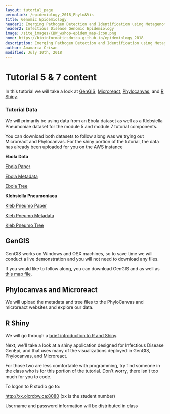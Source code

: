 ```yaml
---
layout: tutorial_page
permalink: /epidemiology_2018_Phylo&Vis
title: Genomic Epidemiology
header1: Emerging Pathogen Detection and Identification using Metagenomic Samples
header2: Infectious Disease Genomic Epidemiology
image: /site_images/CBW_wshop-epidem_map-icon.png
home: https://bioinformaticsdotca.github.io/epidemiology_2018
description: Emerging Pathogen Detection and Identification using Metagenomic Samples
author: Anamaria Crisan
modified: July 10th, 2018
---
```


# Tutorial 5 & 7 content

In this tutorial we will take a look at [GenGIS](http://kiwi.cs.dal.ca/GenGIS/Main_Page), [Microreact](https://microreact.org/showcase), [Phylocanvas](https://zachcp.github.io/phylocanvas/), and [R Shiny](https://shiny.rstudio.com/).

### Tutorial Data
We will primarily be using data from an Ebola dataset as well as a Klebsiella Pneumoniae dataset for the module 5 and module 7 tutorial components.

You can download both datasets to follow along was we trying out Microreact and Phylocanvas. For the shiny portion of the tutorial, the data has already been uploaded for you on the AWS instance

**Ebola Data**

[Ebola Paper](https://github.com/bioinformaticsdotca/GenEpi_2018/blob/master/module5_and_7/28405027.pdf)

[Ebola Metadata](https://raw.githubusercontent.com/bioinformaticsdotca/GenEpi_2018/master/module5_and_7/microreact-project-west-african-ebola-epidemic-data.csv)

[Ebola Tree](https://raw.githubusercontent.com/bioinformaticsdotca/GenEpi_2018/master/module5_and_7/microreact-project-west-african-ebola-epidemic-tree.nwk)

**Klebsiella Pneumoniaea**

[Kleb Pneumo Paper](https://github.com/bioinformaticsdotca/GenEpi_2018/blob/master/module5_and_7/1501049112.full.pdf)
    
[Kleb Pneumo Metadata](https://raw.githubusercontent.com/bioinformaticsdotca/GenEpi_2018/master/module5_and_7/kleb-pneumo-meta-data.csv)

[Kleb Pneumo Tree](https://raw.githubusercontent.com/bioinformaticsdotca/GenEpi_2018/master/module5_and_7/kleb-pneumo-meta-tree.nwk)


## GenGIS
GenGIS works on Windows and OSX machines, so to save time we will conduct a live demonstration and you will not need to download any files.


If you would like to follow along, you can download GenGIS and as well as [this map file](https://github.com/bioinformaticsdotca/GenEpi_2018/blob/master/module5_and_7/NaturalEarth2_WorldMap.tif).


## Phylocanvas and Microreact

We will upload the metadata and tree files to the PhyloCanvas and microreact websites and explore our data.

## R Shiny

We will go through a [brief introduction to R and Shiny](https://github.com/bioinformaticsdotca/GenEpi_2018/blob/master/module5_and_7/2018_Shiny_Intro.pdf).


Next, we'll take a look at a shiny application designed for Infectious Disease GenEpi, and that uses many of the visualizations deployed in GenGIS, Phylocanvas, and Microreact.

For those two are less comfortable with programming, try find someone in the class who is for this portion of the tutorial. Don't worry, there isn't too much for you to code. 

To logon to R studio go to:

 http://xx.oicrcbw.ca:8080 (xx is the student number)

 Username and password information will be distributed in class




    






